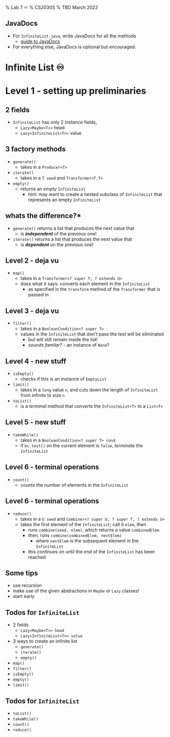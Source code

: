 % Lab 7 ♾
% CS2030S
% TBD March 2022

## JavaDocs
- For `InfiniteList.java`, write JavaDocs for all the methods
	- [guide to JavaDocs](https://nus-cs2030s.github.io/2021-s2/javadoc.html)
- For everything else, JavaDocs is optional but encouraged.

# Infinite List ♾

# Level 1 - setting up preliminaries

## 2 fields
- `InfiniteList` has only 2 *instance* fields,
	- `Lazy<Maybe<T>>` head
	- `Lazy<InfiniteList<T>>` value

## 3 factory methods
- `generate()`
	- takes in a `Producer<T>`
- `iterate()`
	- takes in a `T seed` and `Transformer<T,T>`
- `empty()`
	- returns an *empty* `InfiniteList`
		- hint: may want to create a nested subclass of `InfiniteList` that represents an empty `InfiniteList`

## whats the difference?*
- `generate()` returns a list that produces the next value that 
	- is ***independent*** of the previous one!
- `iterate()` returns a list that produces the next value that 
	- is ***dependent*** on the previous one!

## Level 2 - deja vu
- `map()`
	- takes in a `Transformer<? super T, ? extends U>`
	- does what it says: converts each element in the `InfiniteList` 
		- as specified in the `transform` method of the `Transformer` that is passed in

## Level 3 - deja vu
- `filter()`
	- takes in a `BooleanCondition<? super T>`
	- values in the `InfiniteList` that don't pass the test will be eliminated
		- but will still remain inside the list!
		- *sounds familar?* - an instance of `None`?

## Level 4 - new stuff
- `isEmpty()`
	- checks if this is an instance of `EmptyList`
- `limit()`
	- takes in a `long` value `n`, and cuts down the length of `InfiniteList` from infinite to size `n`
- `toList()`
	- is a *terminal* method that converts the `InfiniteList<T>` to a `List<T>`

## Level 5 - new stuff
- `takeWhile()`
	- takes in a `BooleanCondition<? super T> cond`
	- if `bc.test()` on the current element is `false`, *terminate* the `InfiniteList`

## Level 6 - terminal operations
- `count()`
	- counts the number of elements in the `InfiniteList`

## Level 6 - terminal operations
- `reduce()`
	- takes in a `U seed` and `Combiner<? super U, ? super T, ? extends U>`
	- takes the first element of the `InfiniteList`; call it `elem`, then
		- runs `combine(seed, elem)`, which returns a value `combinedElem`
		- then, runs `combine(combinedElem, nextElem)`
			- where `nextElem` is the subsequent element in the `InfiniteList`
		- this continues on until the *end* of the `InfiniteList` has been reached

## Some tips
- use recursion
- make use of the given abstractions in `Maybe` or `Lazy` classes!
- start early

## Todos for `InfiniteList`
- 2 fields
	- `Lazy<Maybe<T>> head`
	- `Lazy<InfiniteList<T>> value`
- 3 ways to create an infinite list
	- `generate()`
	- `iterate()`
	- `empty()`
- `map()`
- `filter()`
- `isEmpty()`
- `empty()`
- `limit()`

## Todos for `InfiniteList`
- `toList()`
- `takeWhile()`
- `count()`
- `reduce()`
